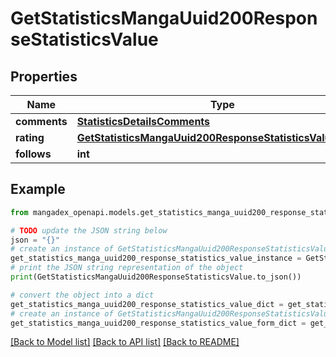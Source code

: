 # GetStatisticsMangaUuid200ResponseStatisticsValue


## Properties

Name | Type | Description | Notes
------------ | ------------- | ------------- | -------------
**comments** | [**StatisticsDetailsComments**](StatisticsDetailsComments.md) |  | [optional] 
**rating** | [**GetStatisticsMangaUuid200ResponseStatisticsValueRating**](GetStatisticsMangaUuid200ResponseStatisticsValueRating.md) |  | [optional] 
**follows** | **int** |  | [optional] 

## Example

```python
from mangadex_openapi.models.get_statistics_manga_uuid200_response_statistics_value import GetStatisticsMangaUuid200ResponseStatisticsValue

# TODO update the JSON string below
json = "{}"
# create an instance of GetStatisticsMangaUuid200ResponseStatisticsValue from a JSON string
get_statistics_manga_uuid200_response_statistics_value_instance = GetStatisticsMangaUuid200ResponseStatisticsValue.from_json(json)
# print the JSON string representation of the object
print(GetStatisticsMangaUuid200ResponseStatisticsValue.to_json())

# convert the object into a dict
get_statistics_manga_uuid200_response_statistics_value_dict = get_statistics_manga_uuid200_response_statistics_value_instance.to_dict()
# create an instance of GetStatisticsMangaUuid200ResponseStatisticsValue from a dict
get_statistics_manga_uuid200_response_statistics_value_form_dict = get_statistics_manga_uuid200_response_statistics_value.from_dict(get_statistics_manga_uuid200_response_statistics_value_dict)
```
[[Back to Model list]](../README.md#documentation-for-models) [[Back to API list]](../README.md#documentation-for-api-endpoints) [[Back to README]](../README.md)


